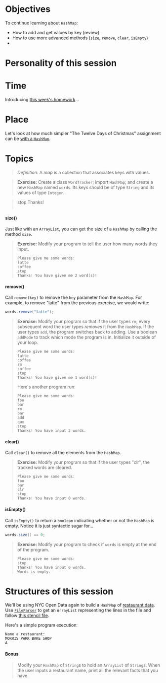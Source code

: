 # Objectives

To continue learning about `HashMap`:
- How to add and get values by key (review)
- How to use more advanced methods (`size`, `remove`, `clear`, `isEmpty`)
- 

# Personality of this session

# Time

Introducing [this week's homework](https://github.com/accesscode-2-1/unit-0/issues/6)...

# Place

Let's look at how much simpler "The Twelve Days of Christmas" assignment can be [with a `HashMap`](https://github.com/accesscode-2-1/unit-0/blob/master/in-class%20exercise%20solutions/TwelveDaysHM.java).

# Topics
> *Definition:* A *map* is a collection that associates keys with values.

> **Exercise:** Create a class `WordTracker`; import `HashMap`; and create a new `HashMap` named `words`. Its keys should be of type `String` and its values of type `Integer`.


> stop
> Thanks!
> ```



#### size()

Just like with an `ArrayList`, you can get the size of a `HashMap` by calling the method `size`.

> **Exercise:** Modify your program to tell the user how many words they input.
> ```
> Please give me some words:
> latte
> coffee
> stop
> Thanks! You have given me 2 word(s)!
> ```

#### remove()

Call `remove(key)` to remove the `key` parameter from the `HashMap`. For example, to remove "latte" from the previous exercise, we would write:

```java
words.remove("latte");
```

> **Exercise:** Modify your program so that if the user types `rm`, every subsequent word the user types *removes* it from the `HashMap`. If the user types `add`, the program switches back to adding. Use a boolean `addMode` to track which mode the program is in. Initialize it outside of your loop. 
> ```
> Please give me some words:
> latte
> coffee
> rm
> coffee
> stop
> Thanks! You have given me 1 word(s)!
> ```
> Here's another program run:
> ```
> Please give me some words:
> foo
> bar
> rm
> bar
> add
> qux
> stop
> Thanks! You have input 2 words.
> ```

#### clear()

Call `clear()` to remove all the elements from the `HashMap`.

> **Exercise:** Modify your program so that if the user types "clr", the tracked words are cleared.
> ```
> Please give me some words:
> foo
> bar
> clr
> stop
> Thanks! You have input 0 words.
> ```

#### isEmpty()

Call `isEmpty()` to return a `boolean` indicating whether or not the `HashMap` is empty. Notice it is just syntactic sugar for...

```java
words.size() == 0;
```

> **Exercise:** Modify your program to check if `words` is empty at the end of the program. 
> ```
> Please give me some words:
> stop
> Thanks! You have input 0 words.
> Words is empty.
> ```


# Structures of this session

We'll be using NYC Open Data again to build a `HashMap` of [restaurant data](https://data.cityofnewyork.us/Health/DOHMH-New-York-City-Restaurant-Inspection-Results/xx67-kt59). Use [`FileParser`](in-class%20exercise%20solutions/RestaurantFacts/FileParser.java) to get an `ArrayList` representing the lines in the file and follow [this stencil file](in-class%20exercise%20solutions/RestaurantFacts/RestaurantFacts.java).

Here's a simple program execution:

```
Name a restaurant:
MORRIS PARK BAKE SHOP
A
```

#### Bonus
> Modify your `HashMap` of `String`s to hold an `ArrayList` of `String`s. When the user inputs a restaurant name, print all the relevant facts that you have.
